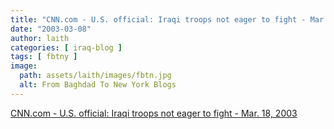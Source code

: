 ```yaml
---
title: "CNN.com - U.S. official: Iraqi troops not eager to fight - Mar. 18, 2003"
date: "2003-03-08"
author: laith
categories: [ iraq-blog ]
tags: [ fbtny ]
image:
  path: assets/laith/images/fbtn.jpg
  alt: From Baghdad To New York Blogs
---
```


[CNN.com - U.S. official: Iraqi troops not eager to fight - Mar. 18, 2003](https://www.cnn.com/2003/WORLD/meast/03/18/sprj.irq.troops/index.html)
